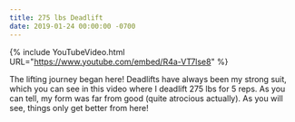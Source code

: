```yaml
---
title: 275 lbs Deadlift
date: 2019-01-24 00:00:00 -0700
---
```


{% include YouTubeVideo.html URL="https://www.youtube.com/embed/R4a-VT7lse8" %}

<!--
<div class="video-container">
  <iframe src="https://www.youtube.com/embed/R4a-VT7lse8" frameborder="0" allow="accelerometer; autoplay; clipboard-write; encrypted-media; gyroscope; picture-in-picture" allowfullscreen></iframe>
</div>
-->

The lifting journey began here! Deadlifts have always been my strong suit, which you can see in this video where I deadlift 275 lbs for 5 reps. As you can tell, my form was far from good (quite atrocious actually). As you will see, things only get better from here!
